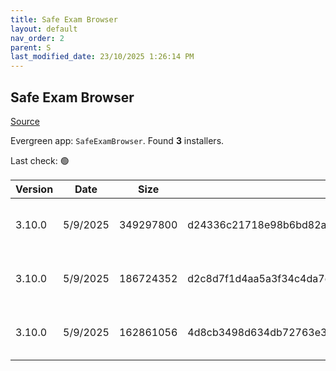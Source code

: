 ```yaml
---
title: Safe Exam Browser
layout: default
nav_order: 2
parent: S
last_modified_date: 23/10/2025 1:26:14 PM
---
```


## Safe Exam Browser

[Source](https://safeexambrowser.org/)

Evergreen app: `SafeExamBrowser`. Found **3** installers.

Last check: 🟢

| Version | Date     | Size      | Sha256                                                           | Architecture | InstallerType | Type | URI                                                                                                                                                                                                                                |
| ------- | -------- | --------- | ---------------------------------------------------------------- | ------------ | ------------- | ---- | ---------------------------------------------------------------------------------------------------------------------------------------------------------------------------------------------------------------------------------- |
| 3.10.0  | 5/9/2025 | 349297800 | d24336c21718e98b6bd82a8aeb2877f4d84e67dbf5f263df1c704d0127542eee | x86          | Default       | exe  | [https://github.com/SafeExamBrowser/seb-win-refactoring/releases/download/v3.10.0/SEB_3.10.0.826_SetupBundle.exe](https://github.com/SafeExamBrowser/seb-win-refactoring/releases/download/v3.10.0/SEB_3.10.0.826_SetupBundle.exe) |
| 3.10.0  | 5/9/2025 | 186724352 | d2c8d7f1d4aa5a3f34c4da7df8203ac208118a2718845b4dbf51e97531436688 | x64          | Default       | msi  | [https://github.com/SafeExamBrowser/seb-win-refactoring/releases/download/v3.10.0/SEB_3.10.0.826_x64_Setup.msi](https://github.com/SafeExamBrowser/seb-win-refactoring/releases/download/v3.10.0/SEB_3.10.0.826_x64_Setup.msi)     |
| 3.10.0  | 5/9/2025 | 162861056 | 4d8cb3498d634db72763e37e95caa433c0a1d8d854b760ea0b4d0e04c2be7d30 | x86          | Default       | msi  | [https://github.com/SafeExamBrowser/seb-win-refactoring/releases/download/v3.10.0/SEB_3.10.0.826_x86_Setup.msi](https://github.com/SafeExamBrowser/seb-win-refactoring/releases/download/v3.10.0/SEB_3.10.0.826_x86_Setup.msi)     |
